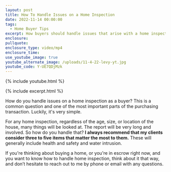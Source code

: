 ```yaml
---
layout: post
title: How To Handle Issues on a Home Inspection
date: 2022-11-14 00:00:00
tags:
  - Home Buyer Tips
excerpt: How buyers should handle issues that arise with a home inspection.
enclosure:
pullquote:
enclosure_type: video/mp4
enclosure_time:
use_youtube_image: true
youtube_alternate_image: /uploads/11-4-22-levy-yt.jpg
youtube_code: Y-UE7QDjMzk
---
```

{% include youtube.html %}

{% include excerpt.html %}

How do you handle issues on a home inspection as a buyer? This is a common question and one of the most important parts of the purchasing transaction. Luckily, it's very simple.&nbsp;

For any home inspection, regardless of the age, size, or location of the house, many things will be looked at. The report will be very long and involved. So how do you handle that? **I always recommend that my clients consider three to five items that matter the most to them.** These will generally include health and safety and water intrusion.

If you're thinking about buying a home, or you're in escrow right now, and you want to know how to handle home inspection, think about it that way, and don’t hesitate to reach out to me by phone or email with any questions.